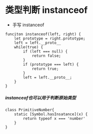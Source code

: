 # 类型判断 instanceof

+ 手写 instanceof

```
funciton instanceof(left, right) {
    let prototype = right.prototype;
    left = left.__proto__
    while(true) {
        if (left === null) {
            return false;
        }
        if (prototype === left) {
            return true;
        }
        left = left.__proto__;
    }
}
```

##### instanceof也可以用于判断原始类型

```
class PrimitiveNumber{
    static [Symbol.hasInsatance](x) {
        return typeof x === 'number'
    }
}
```